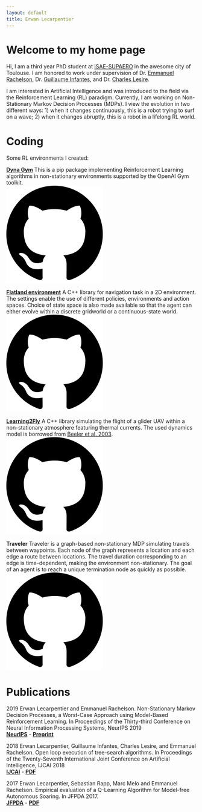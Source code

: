 ```yaml
---
layout: default
title: Erwan Lecarpentier
---
```


# Welcome to my home page

Hi, I am a third year PhD student at [ISAE-SUPAERO](https://www.isae-supaero.fr/en/) in the awesome city of Toulouse. I am honored to work under supervision of Dr. [Emmanuel Rachelson](https://people.isae-supaero.fr/emmanuel-rachelson?lang=en), Dr. [Guillaume Infantes](https://scholar.google.fr/citations?user=CyD_G68AAAAJ&hl=en), and Dr. [Charles Lesire](https://www.onera.fr/en/node/3104).

I am interested in Artificial Intelligence and was introduced to the field via the Reinforcement Learning (RL) paradigm. Currently, I am working on Non-Stationary Markov Decision Processes (MDPs). I view the evolution in two different ways: 1) when it changes continuously, this is a robot trying to surf on a wave; 2) when it changes abruptly, this is a robot in a lifelong RL world.

# Coding

Some RL environments I created:

[**Dyna Gym**](https://github.com/SuReLI/dyna-gym)
This is a pip package implementing Reinforcement Learning algorithms in non-stationary environments supported by the OpenAI Gym toolkit.<br/>
<a href="https://github.com/SuReLI/dyna-gym"><img class="small_link_icon_button" src="img/github_logo.png"></a>

[**Flatland environment**](https://github.com/erwanlecarpentier/flatland)
A C++ library for navigation task in a 2D environment. The settings enable the use of different policies, environments and action spaces. Choice of state space is also made available so that the agent can either evolve within a discrete gridworld or a continuous-state world.<br/>
<a href="https://github.com/erwanlecarpentier/flatland"><img class="small_link_icon_button" src="img/github_logo.png"></a>

[**Learning2Fly**](https://github.com/erwanlecarpentier/l2f)
A C++ library simulating the flight of a glider UAV within a non-stationary atmosphere featuring thermal currents. The used dynamics model is borrowed from [Beeler et al. 2003](https://ntrs.nasa.gov/search.jsp?R=20040031358).<br/>
<a href="https://github.com/erwanlecarpentier/l2f"><img class="small_link_icon_button" src="img/github_logo.png"></a>

**Traveler**
Traveler is a graph-based non-stationary MDP simulating travels between waypoints. Each node of the graph represents a location and each edge a route between locations. The travel duration corresponding to an edge is time-dependent, making the environment non-stationary. The goal of an agent is to reach a unique termination node as quickly as possible.<br/>
<a href="https://github.com/erwanlecarpentier/traveler"><img class="small_link_icon_button" src="img/github_logo.png"></a>

# Publications

2019 Erwan Lecarpentier and Emmanuel Rachelson. Non-Stationary Markov Decision Processes, a Worst-Case Approach using Model-Based Reinforcement Learning. In Proceedings of the Thirty-third Conference on Neural Information Processing Systems, NeurIPS 2019<br/>
[**NeurIPS**](https://arxiv.org/abs/1904.10090) - [**Preprint**](https://arxiv.org/abs/1904.10090)

2018 Erwan Lecarpentier, Guillaume Infantes, Charles Lesire, and Emmanuel Rachelson. Open loop execution of tree-search algorithms. In Proceedings of the Twenty-Seventh International Joint Conference on Artificial Intelligence, IJCAI 2018<br/>
[**IJCAI**](https://www.ijcai.org/proceedings/2018/0327.pdf) - [**PDF**](https://erwanlecarpentier.github.io/18openloop.pdf)

2017 Erwan Lecarpentier, Sebastian Rapp, Marc Melo and Emmanuel Rachelson. Empirical evaluation of a Q-Learning Algorithm for Model-free Autonomous Soaring. In JFPDA 2017.<br/>
[**JFPDA**](https://pfia2017.greyc.fr/share/actes/JFPDA/Lecarpentier_JFPDA_2017.pdf) - [**PDF**](https://erwanlecarpentier.github.io/17empirical.pdf)

